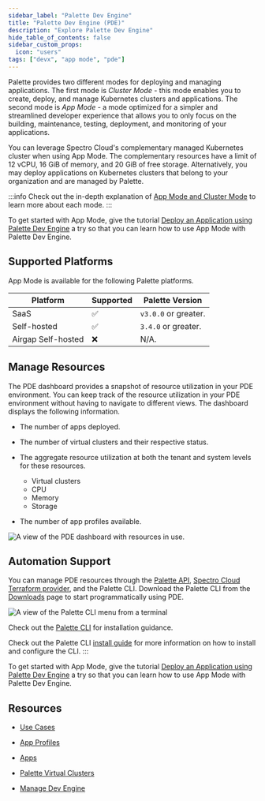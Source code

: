 ```yaml
---
sidebar_label: "Palette Dev Engine"
title: "Palette Dev Engine (PDE)"
description: "Explore Palette Dev Engine"
hide_table_of_contents: false
sidebar_custom_props: 
  icon: "users"
tags: ["devx", "app mode", "pde"]
---
```



Palette provides two different modes for deploying and managing applications. The first mode is *Cluster Mode* - this mode enables you to create, deploy, and manage Kubernetes clusters and applications. The second mode is *App Mode* - a mode optimized for a simpler and streamlined developer experience that allows you to only focus on the building, maintenance, testing, deployment, and monitoring of your applications.

You can leverage Spectro Cloud's complementary managed Kubernetes cluster when using App Mode. The complementary resources have a limit of 12 vCPU, 16 GiB of memory, and 20 GiB of free storage. Alternatively, you may deploy applications on Kubernetes clusters that belong to your organization and are managed by Palette.

:::info
Check out the in-depth explanation of [App Mode and Cluster Mode](../introduction/palette-modes.md) to learn more about each mode.
:::


To get started with App Mode, give the tutorial [Deploy an Application using Palette Dev Engine](apps/deploy-app.md) a try so that you can learn how to use App Mode with Palette Dev Engine.


## Supported Platforms

App Mode is available for the following Palette platforms.

| Platform | Supported | Palette Version |
|---|----|---|
| SaaS | ✅| `v3.0.0` or greater. |
| Self-hosted | ✅ | `3.4.0` or greater. |
| Airgap Self-hosted | ❌| N/A.


## Manage Resources

The PDE dashboard provides a snapshot of resource utilization in your PDE environment. You can keep track of the resource utilization in your PDE environment without having to navigate to different views. The dashboard displays the following information.


* The number of apps deployed.


* The number of virtual clusters and their respective status.


* The aggregate resource utilization at both the tenant and system levels for these resources.
    * Virtual clusters
    * CPU
    * Memory
    * Storage


* The number of app profiles available.



![A view of the PDE dashboard with resources in use.](/docs_devx_pde-dashboard-utilization.png)

## Automation Support

You can manage PDE resources through the [Palette API](/api/introduction), [Spectro Cloud Terraform provider](https://registry.terraform.io/providers/spectrocloud/spectrocloud/latest/docs), and the Palette CLI. Download the Palette CLI from the [Downloads](/spectro-downloads#palettecli) page to start programmatically using PDE.

![A view of the Palette CLI menu from a terminal](/devx_devx_cli-display.png)

Check out the [Palette CLI](/palette-cli/install-palette-cli) for installation guidance. 

Check out the Palette CLI [install guide](../palette-cli/install-palette-cli.md) for more information on how to install and configure the CLI.
:::

To get started with App Mode, give the tutorial [Deploy an Application using Palette Dev Engine](apps/deploy-app.md) a try so that you can learn how to use App Mode with Palette Dev Engine.


## Resources

- [Use Cases](enterprise-user.md)


- [App Profiles](../profiles/app-profiles/app-profiles.md)


- [Apps](./apps/apps.md)


- [Palette Virtual Clusters](palette-virtual-clusters/palette-virtual-clusters.md)


- [Manage Dev Engine](manage-dev-engine/manage-dev-engine.md)
